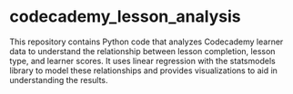 # codecademy_lesson_analysis
This repository contains Python code that analyzes Codecademy learner data to understand the relationship between lesson completion, lesson type, and learner scores. It uses linear regression with the statsmodels library to model these relationships and provides visualizations to aid in understanding the results.
